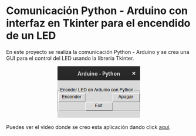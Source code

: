 # Comunicación Python - Arduino con interfaz en Tkinter para el encendido de un LED

En este proyecto se realiza la comunicación Python - Arduino y se crea una GUI para el control del LED usando la libreria Tkinter.


<center> <img src=imagen.png> </center>

Puedes ver el video donde se creo esta aplicación dando click [aquí](https://youtu.be/NOXZlxJu4qI).